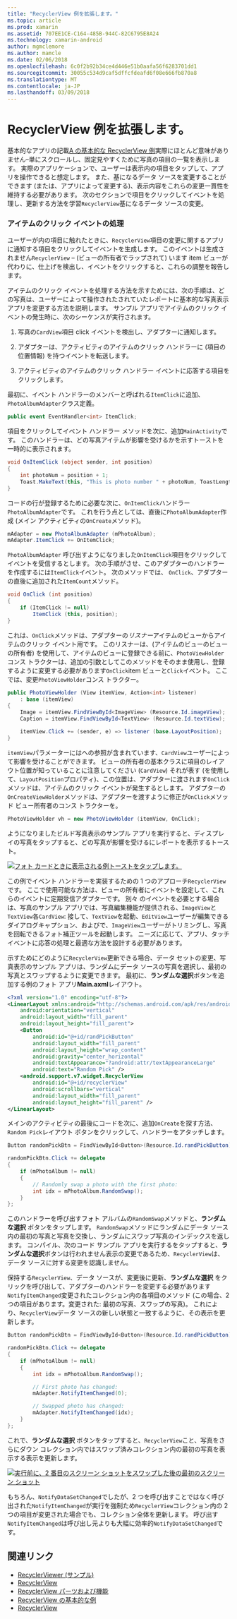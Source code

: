 ```yaml
---
title: "RecyclerView 例を拡張します。"
ms.topic: article
ms.prod: xamarin
ms.assetid: 707EE1CE-C164-485B-944C-82C6795E8A24
ms.technology: xamarin-android
author: mgmclemore
ms.author: mamcle
ms.date: 02/06/2018
ms.openlocfilehash: 6c0f2b92b34ce4d446e51b0aafa56f6283701dd1
ms.sourcegitcommit: 30055c534d9caf5dffcfdeafd6f08e666fb870a8
ms.translationtype: MT
ms.contentlocale: ja-JP
ms.lasthandoff: 03/09/2018
---
```

# <a name="extending-the-recyclerview-example"></a>RecyclerView 例を拡張します。


基本的なアプリの記載[A の基本的な RecyclerView 例](~/android/user-interface/layouts/recycler-view/recyclerview-example.md)実際にほとんど意味がありません&ndash;単にスクロールし、固定見やすくために写真の項目の一覧を表示します。 実際のアプリケーションで、ユーザーは表示内の項目をタップして、アプリを操作できると想定します。 また、基になるデータ ソースを変更することができます (または、アプリによって変更する)、表示内容をこれらの変更一貫性を維持する必要があります。 次のセクションで項目をクリックしてイベントを処理し、更新する方法を学習`RecyclerView`基になるデータ ソースの変更。


### <a name="handling-item-click-events"></a>アイテムのクリック イベントの処理

ユーザーが内の項目に触れたときに、`RecyclerView`項目の変更に関するアプリに通知する項目をクリックしてイベントを生成します。 このイベントは生成されません`RecyclerView` &ndash; (ビューの所有者でラップされて) います item ビューが代わりに、仕上げを検出し、イベントをクリックすると、これらの調整を報告します。

アイテムのクリック イベントを処理する方法を示すためには、次の手順は、どの写真は、ユーザーによって操作されたされていたレポートに基本的な写真表示アプリを変更する方法を説明します。 サンプル アプリでアイテムのクリック イベントの発生時に、次のシーケンスが実行されます。

1.  写真の`CardView`項目 click イベントを検出し、アダプターに通知します。

2.  アダプターは、アクティビティのアイテムのクリック ハンドラーに (項目の位置情報) を持つイベントを転送します。

3.  アクティビティのアイテムのクリック ハンドラー イベントに応答する項目をクリックします。

最初に、イベント ハンドラーのメンバーと呼ばれる`ItemClick`に追加、`PhotoAlbumAdapter`クラス定義。

```csharp
public event EventHandler<int> ItemClick;
```

項目をクリックしてイベント ハンドラー メソッドを次に、追加`MainActivity`です。
このハンドラーは、どの写真アイテムが影響を受けるかを示すトーストを一時的に表示されます。

```csharp
void OnItemClick (object sender, int position)
{
    int photoNum = position + 1;
    Toast.MakeText(this, "This is photo number " + photoNum, ToastLength.Short).Show();
}

```

コードの行が登録するために必要な次に、`OnItemClick`ハンドラー`PhotoAlbumAdapter`です。 これを行う点としては、直後に`PhotoAlbumAdapter`作成 (メイン アクティビティの`OnCreate`メソッド)。

```csharp
mAdapter = new PhotoAlbumAdapter (mPhotoAlbum);
mAdapter.ItemClick += OnItemClick;

```

`PhotoAlbumAdapter` 呼び出すようになりました`OnItemClick`項目をクリックしてイベントを受信するとします。 次の手順がさせ、このアダプターのハンドラーを作成するには`ItemClick`イベント。 次のメソッドでは、 `OnClick`、アダプターの直後に追加された`ItemCount`メソッド。

```csharp
void OnClick (int position)
{
    if (ItemClick != null)
        ItemClick (this, position);
}
```

これは、`OnClick`メソッドは、アダプターの*リスナー*アイテムのビューからアイテムのクリック イベント用です。 このリスナーは、(アイテムのビューのビューの所有者) を使用して、アイテムのビューに登録できる前に、`PhotoViewHolder`コンス トラクターは、追加の引数としてこのメソッドをそのまま使用し、登録するように変更する必要があります`OnClick`item ビューと`Click`イベント。
ここでは、変更`PhotoViewHolder`コンス トラクター。

```csharp
public PhotoViewHolder (View itemView, Action<int> listener)
    : base (itemView)
{
    Image = itemView.FindViewById<ImageView> (Resource.Id.imageView);
    Caption = itemView.FindViewById<TextView> (Resource.Id.textView);

    itemView.Click += (sender, e) => listener (base.LayoutPosition);
}

```

`itemView`パラメーターにはへの参照が含まれています、`CardView`ユーザーによって影響を受けることができます。 ビューの所有者の基本クラスに項目のレイアウト位置が知っていることに注意してください (`CardView`) それが表す (を使用して、`LayoutPosition`プロパティ)、この位置は、アダプターに渡されます`OnClick`メソッドは、アイテムのクリック イベントが発生するとします。 アダプターの`OnCreateViewHolder`メソッドは、アダプターを渡すように修正が`OnClick`メソッド ビュー所有者のコンス トラクターを。

```csharp
PhotoViewHolder vh = new PhotoViewHolder (itemView, OnClick);
```

ようになりましたビルド写真表示のサンプル アプリを実行すると、ディスプレイの写真をタップすると、どの写真が影響を受けるにレポートを表示するトースト。

[![フォト カードときに表示される例トーストをタップします。](extending-the-example-images/01-photo-selected-sml.png)](extending-the-example-images/01-photo-selected.png#lightbox)

この例でイベント ハンドラーを実装するための 1 つのアプローチ`RecyclerView`です。 ここで使用可能な方法は、ビューの所有者にイベントを設定して、これらのイベントに定期受信アダプターです。 別々 のイベントを必要とする場合は、写真のサンプル アプリでは、写真編集機能が提供される、`ImageView`と`TextView`各`CardView`: 接して、`TextView`を起動、`EditView`ユーザーが編集できるダイアログキャプション、およびで、`ImageView`ユーザーがトリミングし、写真を回転できるフォト補正ツールを起動します。 ニーズに応じて、アプリ、タッチ イベントに応答の処理と最適な方法を設計する必要があります。

示すためにどのように`RecyclerView`更新できる場合、データ セットの変更、写真表示のサンプル アプリは、ランダムにデータ ソースの写真を選択し、最初の写真とスワップするように変更できます。 最初に、**ランダムな選択**ボタンを追加する例のフォト アプリ**Main.axml**レイアウト。

```xml
<?xml version="1.0" encoding="utf-8"?>
<LinearLayout xmlns:android="http://schemas.android.com/apk/res/android"
    android:orientation="vertical"
    android:layout_width="fill_parent"
    android:layout_height="fill_parent">
    <Button
        android:id="@+id/randPickButton"
        android:layout_width="fill_parent"
        android:layout_height="wrap_content"
        android:gravity="center_horizontal"
        android:textAppearance="?android:attr/textAppearanceLarge"
        android:text="Random Pick" />
    <android.support.v7.widget.RecyclerView
        android:id="@+id/recyclerView"
        android:scrollbars="vertical"
        android:layout_width="fill_parent"
        android:layout_height="fill_parent" />
</LinearLayout>
```

メインのアクティビティの最後にコードを次に、追加`OnCreate`を探す方法、`Random Pick`レイアウト ボタンをクリックして、ハンドラーをアタッチします。

```csharp
Button randomPickBtn = FindViewById<Button>(Resource.Id.randPickButton);

randomPickBtn.Click += delegate
{
    if (mPhotoAlbum != null)
    {
        // Randomly swap a photo with the first photo:
        int idx = mPhotoAlbum.RandomSwap();
    }
};

```

このハンドラーを呼び出すフォト アルバムの`RandomSwap`メソッドと、**ランダムな選択** ボタンをタップします。 `RandomSwap`メソッドにランダムにデータ ソース内の最初の写真と写真を交換し、ランダムにスワップ写真のインデックスを返します。 コンパイル、次のコード サンプル アプリを実行するをタップすると、**ランダムな選択**ボタンは行われません表示の変更であるため、`RecyclerView`は、データ ソースに対する変更を認識しません。

保持する`RecyclerView`、データ ソースが、変更後に更新、**ランダムな選択** をクリックを呼び出して、アダプターのハンドラーを変更する必要があります`NotifyItemChanged`変更されたコレクション内の各項目のメソッド (この場合、2 つの項目があります。変更された: 最初の写真、スワップの写真)。 これにより、`RecyclerView`データ ソースの新しい状態と一致するように、その表示を更新します。

```csharp
Button randomPickBtn = FindViewById<Button>(Resource.Id.randPickButton);

randomPickBtn.Click += delegate
{
    if (mPhotoAlbum != null)
    {
        int idx = mPhotoAlbum.RandomSwap();

        // First photo has changed:
        mAdapter.NotifyItemChanged(0);

        // Swapped photo has changed:
        mAdapter.NotifyItemChanged(idx);
    }
};

```

これで、**ランダムな選択** ボタンをタップすると、`RecyclerView`こと、写真をさらにダウン コレクション内ではスワップ済みコレクション内の最初の写真を表示する表示を更新します。

[![実行前に、2 番目のスクリーン ショットをスワップした後の最初のスクリーン ショット](extending-the-example-images/02-random-pick-sml.png)](extending-the-example-images/02-random-pick.png#lightbox)

もちろん、`NotifyDataSetChanged`でしたが、2 つを呼び出すことではなく呼び出された`NotifyItemChanged`が実行を強制ため`RecyclerView`コレクション内の 2 つの項目が変更された場合でも、コレクション全体を更新します。 呼び出す`NotifyItemChanged`は呼び出し元よりも大幅に効率的`NotifyDataSetChanged`です。


## <a name="related-links"></a>関連リンク

- [RecyclerViewer (サンプル)](https://developer.xamarin.com/samples/monodroid/android5.0/RecyclerViewer)
- [RecyclerView](~/android/user-interface/layouts/recycler-view/index.md)
- [RecyclerView パーツおよび機能](~/android/user-interface/layouts/recycler-view/parts-and-functionality.md)
- [RecyclerView の基本的な例](~/android/user-interface/layouts/recycler-view/recyclerview-example.md)
- [RecyclerView](https://developer.android.com/reference/android/support/v7/widget/RecyclerView.html)
